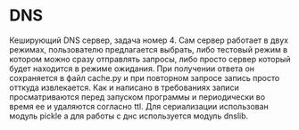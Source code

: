 # DNS
Кеширующий DNS сервер, задача номер 4.
Сам сервер работает в двух режимах, пользователю предлагается выбрать, 
либо тестовый режим в котором можно сразу отправлять запросы, либо просто сервер который будет находится в режиме ожидания. 
При получении ответа он сохраняется в файл cache.py и при повторном запросе запись просто отткуда извлекается. 
Как и написано в требованиях записи просматриваются перед запуском программы и периодически во время ее и удаляются согласно ttl. 
Для сериализации использован модуль pickle а для работы с днс используется модуль dnslib.
